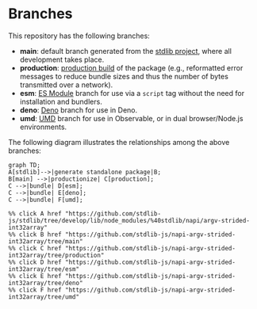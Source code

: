 <!--

@license Apache-2.0

Copyright (c) 2022 The Stdlib Authors.

Licensed under the Apache License, Version 2.0 (the "License");
you may not use this file except in compliance with the License.
You may obtain a copy of the License at

    http://www.apache.org/licenses/LICENSE-2.0

Unless required by applicable law or agreed to in writing, software
distributed under the License is distributed on an "AS IS" BASIS,
WITHOUT WARRANTIES OR CONDITIONS OF ANY KIND, either express or implied.
See the License for the specific language governing permissions and
limitations under the License.

-->

# Branches

This repository has the following branches:

-   **main**: default branch generated from the [stdlib project][stdlib-url], where all development takes place.
-   **production**: [production build][production-url] of the package (e.g., reformatted error messages to reduce bundle sizes and thus the number of bytes transmitted over a network).
-   **esm**: [ES Module][esm-url] branch for use via a `script` tag without the need for installation and bundlers.
-   **deno**: [Deno][deno-url] branch for use in Deno.
-   **umd**: [UMD][umd-url] branch for use in Observable, or in dual browser/Node.js environments.

The following diagram illustrates the relationships among the above branches:

```mermaid
graph TD;
A[stdlib]-->|generate standalone package|B;
B[main] -->|productionize| C[production];
C -->|bundle| D[esm];
C -->|bundle| E[deno];
C -->|bundle| F[umd];

%% click A href "https://github.com/stdlib-js/stdlib/tree/develop/lib/node_modules/%40stdlib/napi/argv-strided-int32array"
%% click B href "https://github.com/stdlib-js/napi-argv-strided-int32array/tree/main"
%% click C href "https://github.com/stdlib-js/napi-argv-strided-int32array/tree/production"
%% click D href "https://github.com/stdlib-js/napi-argv-strided-int32array/tree/esm"
%% click E href "https://github.com/stdlib-js/napi-argv-strided-int32array/tree/deno"
%% click F href "https://github.com/stdlib-js/napi-argv-strided-int32array/tree/umd"
```

[stdlib-url]: https://github.com/stdlib-js/stdlib/tree/develop/lib/node_modules/%40stdlib/napi/argv-strided-int32array
[production-url]: https://github.com/stdlib-js/napi-argv-strided-int32array/tree/production
[deno-url]: https://github.com/stdlib-js/napi-argv-strided-int32array/tree/deno
[umd-url]: https://github.com/stdlib-js/napi-argv-strided-int32array/tree/umd
[esm-url]: https://github.com/stdlib-js/napi-argv-strided-int32array/tree/esm